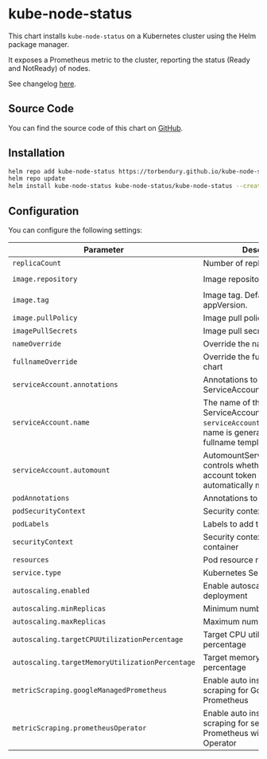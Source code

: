 # kube-node-status

This chart installs `kube-node-status` on a Kubernetes cluster using the Helm package manager.

It exposes a Prometheus metric to the cluster, reporting the status (Ready and NotReady) of nodes.

See changelog [here](https://github.com/torbendury/kube-node-status/blob/main/CHANGELOG.md).

## Source Code

You can find the source code of this chart on [GitHub](https://github.com/torbendury/kube-node-status).

## Installation

```bash
helm repo add kube-node-status https://torbendury.github.io/kube-node-status
helm repo update
helm install kube-node-status kube-node-status/kube-node-status --create-namespace --namespace kube-node-status
```

## Configuration

You can configure the following settings:

| Parameter                                       | Description                                                                                                                       | Default                       |
|-------------------------------------------------|-----------------------------------------------------------------------------------------------------------------------------------|-------------------------------|
| `replicaCount`                                  | Number of replicas                                                                                                                | `2`                           |
| `image.repository`                              | Image repository                                                                                                                  | `torbendury/kube-node-status` |
| `image.tag`                                     | Image tag. Defaults to the Charts appVersion.                                                                                     | `""`                          |
| `image.pullPolicy`                              | Image pull policy                                                                                                                 | `IfNotPresent`                |
| `imagePullSecrets`                              | Image pull secrets                                                                                                                | `[]`                          |
| `nameOverride`                                  | Override the name of the chart                                                                                                    | `""`                          |
| `fullnameOverride`                              | Override the fullname of the chart                                                                                                | `""`                          |
| `serviceAccount.annotations`                    | Annotations to add to the ServiceAccount                                                                                          | `{}`                          |
| `serviceAccount.name`                           | The name of the ServiceAccount. If not set and `serviceAccount.create` is `true`, a name is generated using the fullname template | `""`                          |
| `serviceAccount.automount`                      | AutomountServiceAccountToken controls whether a service account token should be automatically mounted                             | `true`                        |
| `podAnnotations`                                | Annotations to add to the pod                                                                                                     | `{}`                          |
| `podSecurityContext`                            | Security context for the pod                                                                                                      | `{}`                          |
| `podLabels`                                     | Labels to add to the pod                                                                                                          | `{}`                          |
| `securityContext`                               | Security context for the container                                                                                                | `{}`                          |
| `resources`                                     | Pod resource requests and limits                                                                                                  | `{}`                          |
| `service.type`                                  | Kubernetes Service type                                                                                                           | `ClusterIP`                   |
| `autoscaling.enabled`                           | Enable autoscaling for the deployment                                                                                             | `true`                        |
| `autoscaling.minReplicas`                       | Minimum number of replicas                                                                                                        | `2`                           |
| `autoscaling.maxReplicas`                       | Maximum number of replicas                                                                                                        | `5`                           |
| `autoscaling.targetCPUUtilizationPercentage`    | Target CPU utilization percentage                                                                                                 | `80`                          |
| `autoscaling.targetMemoryUtilizationPercentage` | Target memory utilization percentage                                                                                              | `80`                          |
| `metricScraping.googleManagedPrometheus`        | Enable auto instrumented metric scraping for Google Managed Prometheus                                                            | `false`                       |
| `metricScraping.prometheusOperator`             | Enable auto instrumented metric scraping for self managed Prometheus with Prometheus Operator                                     | `false`                       |
